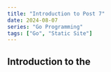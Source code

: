 ```yaml
---
title: "Introduction to Post 7"
date: 2024-08-07
series: "Go Programming"
tags: ["Go", "Static Site"]
---
```


## Introduction to the